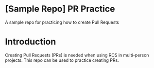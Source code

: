 # [Sample Repo] PR Practice
A sample repo for practicing how to create Pull Requests

# Introduction
Creating Pull Requests (PRs) is needed when using RCS in multi-person projects.
This repo can be used to practice creating PRs.
